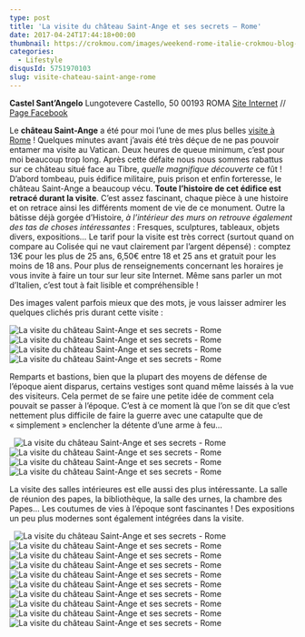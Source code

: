```yaml
---
type: post
title: 'La visite du château Saint-Ange et ses secrets – Rome'
date: 2017-04-24T17:44:18+00:00
thumbnail: https://crokmou.com/images/weekend-rome-italie-crokmou-blog-cuisine-voyage-belgique-70.jpg
categories:
  - Lifestyle
disqusId: 5751970103
slug: visite-chateau-saint-ange-rome
---
```




**Castel Sant’Angelo**
Lungotevere Castello, 50
00193 ROMA
[Site Internet](http://castelsantangelo.beniculturali.it/) // [Page Facebook](https://www.facebook.com/Museo-Nazionale-di-Castel-SantAngelo-419533098197881/)

Le **château Saint-Ange** a été pour moi l’une de mes plus belles [visite à Rome](http://www.crokmou.com/2017/01/citytrip-a-rome-italie) ! Quelques minutes avant j’avais été très déçue de ne pas pouvoir entamer ma visite au Vatican. Deux heures de queue minimum, c’est pour moi beaucoup trop long. Après cette défaite nous nous sommes rabattus sur ce château situé face au Tibre, _quelle magnifique découverte_ ce fût ! D’abord tombeau, puis édifice militaire, puis prison et enfin forteresse, le château Saint-Ange a beaucoup vécu. **Toute l’histoire de cet édifice est retracé durant la visite**. C’est assez fascinant, chaque pièce à une histoire et on retrace ainsi les différents moment de vie de ce monument. Outre la bâtisse déjà gorgée d’Histoire, _à l’intérieur des murs on retrouve également des tas de choses intéressantes_ : Fresques, sculptures, tableaux, objets divers, expositions… Le tarif pour la visite est très correct (surtout quand on compare au Colisée qui ne vaut clairement par l’argent dépensé) : comptez 13€ pour les plus de 25 ans, 6,50€ entre 18 et 25 ans et gratuit pour les moins de 18 ans. Pour plus de renseignements concernant les horaires je vous invite à faire un tour sur leur site Internet. Même sans parler un mot d’Italien, c’est tout à fait lisible et compréhensible !

Des images valent parfois mieux que des mots, je vous laisser admirer les quelques clichés pris durant cette visite :

![La visite du château Saint-Ange et ses secrets - Rome](http://www.crokmou.com/wp-content/uploads/2016/12/weekend-rome-italie-crokmou-blog-cuisine-voyage-belgique-48.jpg "La visite du château Saint-Ange et ses secrets - Rome") ![La visite du château Saint-Ange et ses secrets - Rome](http://www.crokmou.com/wp-content/uploads/2016/12/weekend-rome-italie-crokmou-blog-cuisine-voyage-belgique-49.jpg "La visite du château Saint-Ange et ses secrets - Rome") ![La visite du château Saint-Ange et ses secrets - Rome](http://www.crokmou.com/wp-content/uploads/2016/12/weekend-rome-italie-crokmou-blog-cuisine-voyage-belgique-50.jpg "La visite du château Saint-Ange et ses secrets - Rome")![La visite du château Saint-Ange et ses secrets - Rome](http://www.crokmou.com/wp-content/uploads/2016/12/weekend-rome-italie-crokmou-blog-cuisine-voyage-belgique-51.jpg "La visite du château Saint-Ange et ses secrets - Rome")  

Remparts et bastions, bien que la plupart des moyens de défense de l’époque aient disparus, certains vestiges sont quand même laissés à la vue des visiteurs. Cela permet de se faire une petite idée de comment cela pouvait se passer à l’époque. C’est à ce moment là que l’on se dit que c’est nettement plus difficile de faire la guerre avec une catapulte que de « simplement » enclencher la détente d’une arme à feu…

  ![La visite du château Saint-Ange et ses secrets - Rome](http://www.crokmou.com/wp-content/uploads/2016/12/weekend-rome-italie-crokmou-blog-cuisine-voyage-belgique-52.jpg "La visite du château Saint-Ange et ses secrets - Rome") ![La visite du château Saint-Ange et ses secrets - Rome](http://www.crokmou.com/wp-content/uploads/2017/04/weekend-rome-italie-crokmou-blog-cuisine-voyage-belgique-53.jpg "La visite du château Saint-Ange et ses secrets - Rome") ![La visite du château Saint-Ange et ses secrets - Rome](http://www.crokmou.com/wp-content/uploads/2016/12/weekend-rome-italie-crokmou-blog-cuisine-voyage-belgique-54.jpg "La visite du château Saint-Ange et ses secrets - Rome")![La visite du château Saint-Ange et ses secrets - Rome](http://www.crokmou.com/wp-content/uploads/2016/12/weekend-rome-italie-crokmou-blog-cuisine-voyage-belgique-55.jpg "La visite du château Saint-Ange et ses secrets - Rome")  

La visite des salles intérieures est elle aussi des plus intéressante. La salle de réunion des papes, la bibliothèque, la salle des urnes, la chambre des Papes… Les coutumes de vies à l’époque sont fascinantes ! Des expositions un peu plus modernes sont également intégrées dans la visite.

  ![La visite du château Saint-Ange et ses secrets - Rome](http://www.crokmou.com/wp-content/uploads/2016/12/weekend-rome-italie-crokmou-blog-cuisine-voyage-belgique-56.jpg) ![La visite du château Saint-Ange et ses secrets - Rome](http://www.crokmou.com/wp-content/uploads/2016/12/weekend-rome-italie-crokmou-blog-cuisine-voyage-belgique-57.jpg "La visite du château Saint-Ange et ses secrets - Rome") ![La visite du château Saint-Ange et ses secrets - Rome](http://www.crokmou.com/wp-content/uploads/2016/12/weekend-rome-italie-crokmou-blog-cuisine-voyage-belgique-59.jpg) ![La visite du château Saint-Ange et ses secrets - Rome](http://www.crokmou.com/wp-content/uploads/2016/12/weekend-rome-italie-crokmou-blog-cuisine-voyage-belgique-58.jpg "La visite du château Saint-Ange et ses secrets - Rome") ![La visite du château Saint-Ange et ses secrets - Rome](http://www.crokmou.com/wp-content/uploads/2016/12/weekend-rome-italie-crokmou-blog-cuisine-voyage-belgique-62.jpg) ![La visite du château Saint-Ange et ses secrets - Rome](http://www.crokmou.com/wp-content/uploads/2016/12/weekend-rome-italie-crokmou-blog-cuisine-voyage-belgique-61.jpg "La visite du château Saint-Ange et ses secrets - Rome") ![La visite du château Saint-Ange et ses secrets - Rome](http://www.crokmou.com/wp-content/uploads/2016/12/weekend-rome-italie-crokmou-blog-cuisine-voyage-belgique-65.jpg "La visite du château Saint-Ange et ses secrets - Rome") ![La visite du château Saint-Ange et ses secrets - Rome](http://www.crokmou.com/wp-content/uploads/2016/12/weekend-rome-italie-crokmou-blog-cuisine-voyage-belgique-67.jpg "La visite du château Saint-Ange et ses secrets - Rome") ![La visite du château Saint-Ange et ses secrets - Rome](http://www.crokmou.com/wp-content/uploads/2016/12/weekend-rome-italie-crokmou-blog-cuisine-voyage-belgique-63.jpg "La visite du château Saint-Ange et ses secrets - Rome")![La visite du château Saint-Ange et ses secrets - Rome](http://www.crokmou.com/wp-content/uploads/2016/12/weekend-rome-italie-crokmou-blog-cuisine-voyage-belgique-66.jpg "La visite du château Saint-Ange et ses secrets - Rome")